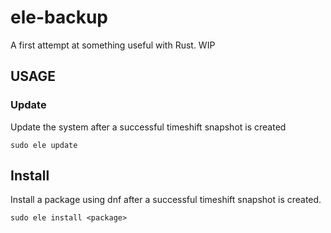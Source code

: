# ele-backup
A first attempt at something useful with Rust. WIP 

## USAGE

### Update
Update the system after a successful timeshift snapshot is created
```
sudo ele update
```
## Install 
Install a package using dnf after a successful timeshift snapshot is created. 
```
sudo ele install <package>
```

